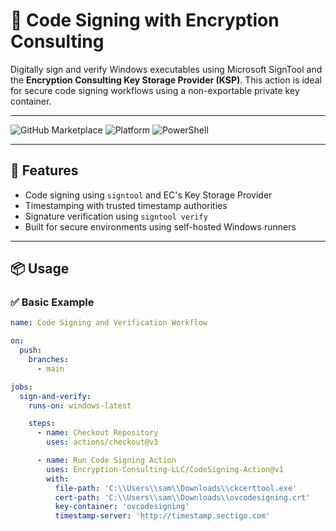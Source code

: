 # 🔏 Code Signing with Encryption Consulting

Digitally sign and verify Windows executables using Microsoft SignTool and the **Encryption Consulting Key Storage Provider (KSP)**. This action is ideal for secure code signing workflows using a non-exportable private key container.

---

![GitHub Marketplace](https://img.shields.io/badge/GitHub%20Marketplace-Code%20Signing%20Action-blue?logo=github)
![Platform](https://img.shields.io/badge/platform-Windows-blue)
![PowerShell](https://img.shields.io/badge/shell-pwsh-blue)

---

## 🚀 Features

- Code signing using `signtool` and EC's Key Storage Provider
- Timestamping with trusted timestamp authorities
- Signature verification using `signtool verify`
- Built for secure environments using self-hosted Windows runners

---

## 📦 Usage

### ✅ Basic Example

```yaml
name: Code Signing and Verification Workflow

on:
  push:
    branches:
      - main

jobs:
  sign-and-verify:
    runs-on: windows-latest

    steps:
      - name: Checkout Repository
        uses: actions/checkout@v3

      - name: Run Code Signing Action
        uses: Encryption-Consulting-LLC/CodeSigning-Action@v1
        with:
          file-path: 'C:\\Users\\sam\\Downloads\\ckcerttool.exe'
          cert-path: 'C:\\Users\\sam\\Downloads\\ovcodesigning.crt'
          key-container: 'ovcodesigning'
          timestamp-server: 'http://timestamp.sectigo.com'
